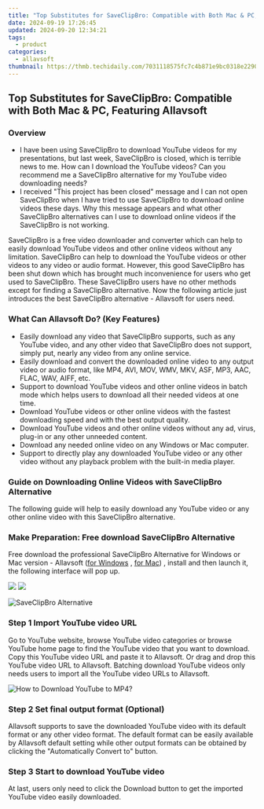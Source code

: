 ```yaml
---
title: "Top Substitutes for SaveClipBro: Compatible with Both Mac & PC, Featuring Allavsoft"
date: 2024-09-19 17:26:45
updated: 2024-09-20 12:34:21
tags:
  - product
categories:
  - allavsoft
thumbnail: https://thmb.techidaily.com/7031118575fc7c4b871e9bc0318e22904e8a5da64ff2c87df07fed7ddfd21d40.jpg
---
```


## Top Substitutes for SaveClipBro: Compatible with Both Mac & PC, Featuring Allavsoft

### Overview

* I have been using SaveClipBro to download YouTube videos for my presentations, but last week, SaveClipBro is closed, which is terrible news to me. How can I download the YouTube videos? Can you recommend me a SaveClipBro alternative for my YouTube video downloading needs?
* I received "This project has been closed" message and I can not open SaveClipBro when I have tried to use SaveClipBro to download online videos these days. Why this message appears and what other SaveClipBro alternatives can I use to download online videos if the SaveClipBro is not working.

SaveClipBro is a free video downloader and converter which can help to easily download YouTube videos and other online videos without any limitation. SaveClipBro can help to download the YouTube videos or other videos to any video or audio format. However, this good SaveClipBro has been shut down which has brought much inconvenience for users who get used to SaveClipBro. These SaveClipBro users have no other methods except for finding a SaveClipBro alternative. Now the following article just introduces the best SaveClipBro alternative - Allavsoft for users need.

### What Can Allavsoft Do? (Key Features)

* Easily download any video that SaveClipBro supports, such as any YouTube video, and any other video that SaveClipBro does not support, simply put, nearly any video from any online service.
* Easily download and convert the downloaded online video to any output video or audio format, like MP4, AVI, MOV, WMV, MKV, ASF, MP3, AAC, FLAC, WAV, AIFF, etc.
* Support to download YouTube videos and other online videos in batch mode which helps users to download all their needed videos at one time.
* Download YouTube videos or other online videos with the fastest downloading speed and with the best output quality.
* Download YouTube videos and other online videos without any ad, virus, plug-in or any other unneeded content.
* Download any needed online video on any Windows or Mac computer.
* Support to directly play any downloaded YouTube video or any other video without any playback problem with the built-in media player.

### Guide on Downloading Online Videos with SaveClipBro Alternative

The following guide will help to easily download any YouTube video or any other online video with this SaveClipBro alternative.

### Make Preparation: Free download SaveClipBro Alternative

Free download the professional SaveClipBro Alternative for Windows or Mac version - Allavsoft ([for Windows](https://tools.techidaily.com/allavsoft/products/) , [for Mac](https://tools.techidaily.com/allavsoft/products/)) , install and then launch it, the following interface will pop up.

[![](https://www.allavsoft.com/how-to/../images/how-to/free-download-win.jpg)](https://tools.techidaily.com/allavsoft/products/) [![](https://www.allavsoft.com/how-to/../images/how-to/free-download-mac.jpg)](https://tools.techidaily.com/allavsoft/products/)

![SaveClipBro Alternative](https://www.allavsoft.com/how-to/../images/allavsoft/screen-shot-600.jpg)

### Step 1 Import YouTube video URL

Go to YouTube website, browse YouTube video categories or browse YouTube home page to find the YouTube video that you want to download. Copy this YouTube video URL and paste it to Allavsoft. Or drag and drop this YouTube video URL to Allavsoft. Batching download YouTube videos only needs users to import all the YouTube video URLs to Allavsoft.

![How to Download YouTube to MP4?](https://www.allavsoft.com/how-to/../images/how-to/download-rtmp-video/download-rtmp-video.jpg)

### Step 2 Set final output format (Optional)

Allavsoft supports to save the downloaded YouTube video with its default format or any other video format. The default format can be easily available by Allavsoft default setting while other output formats can be obtained by clicking the "Automatically Convert to" button.

### Step 3 Start to download YouTube video

At last, users only need to click the Download button to get the imported YouTube video easily downloaded.

<ins class="adsbygoogle"
     style="display:block"
     data-ad-format="autorelaxed"
     data-ad-client="ca-pub-7571918770474297"
     data-ad-slot="1223367746"></ins>



<ins class="adsbygoogle"
     style="display:block"
     data-ad-client="ca-pub-7571918770474297"
     data-ad-slot="8358498916"
     data-ad-format="auto"
     data-full-width-responsive="true"></ins>
